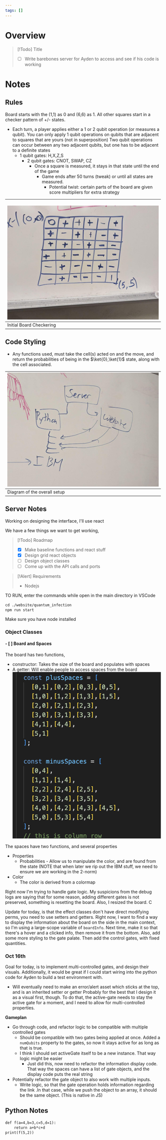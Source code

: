 ```yaml
---
tags: []
---
```

# Overview


> [!Todo] Title
> - [ ] Write barebones server for Ayden to access and see if his code is working

# Notes

## Rules
Board starts with the (1,1) as 0 and (6,6) as 1. All other squares start in a checker pattern of +/- states.

- Each turn, a player applies either a 1 or 2 qubit operation (or measures a qubit). You can only apply 1 qubit operations on qubits that are adjacent to squares that are yours (not in superposition) Two qubit operations can occur between any two adjacent qubits, but one has to be adjacent to a definite states
    - 1 qubit gates: H,X,Z,S
        - 2 qubit gates: CNOT, SWAP, CZ
            - Once a square is measured, it stays in that state until the end of the game
                - Game ends after 50 turns (tweak) or until all states are measured.
                    - Potential twist: certain parts of the board are given score multipliers for extra strategy

| <br>![initial board checkering](assets/Starting%20Board.jpg)<br> |
| ---------------------------------------------------------------- |
| Initial Board Checkering                                         |


## Code Styling

- Any functions used, must take the cell(s) acted on and the move, and return the probabilities of being in the $\ket{0},\ket{1}$ state, along with the cell associated.



| ![Image Description](assets/Server%20Diagram.jpg) |
| ------------------------------------------------- |
| Diagram of the overall setup                      |



## Server Notes
Working on designing the interface, I'll use react

We have a few things we want to get working, 

> [!Todo] Roadmap
> - [x] Make baseline functions and react stuff
> - [x] Design grid react objects
> - [ ] Design object classes
> - [ ] Come up with the API calls and ports


> [!Alert] Requirements
> - Nodejs

TO RUN, enter the commands while open in the main directory in VSCode
```
cd ./website/quantum_infection
npm run start
```
Make sure you have node installed
### Object Classes

#### - [ ] Board and Spaces
The board has two functions, 
- constructor: Takes the size of the board and populates with spaces
- A getter: Will enable people to access spaces from the board
![writeup of what coordinate points take the initialboard](assets/Grid%20Size%20Spaces.png)


The spaces have two functions, and several properties
- Properties
	- Probabilities - Allow us to manipulate the color, and are found from the state (NOTE that when later we rip out the IBM stuff, we need to ensure we are working in the 2-norm)
- Color
	- The color is derived from a colormap

Right now I'm trying to handle gate logic. My suspicions from the debug logs are saying that for some reason, adding different gates is not preserved, something is resetting the board. 
Also, I resized the board.
C

Update for today, is that the effect classes don't have direct modifying perms, you need to use setters and getters. Right now, I want to find a way to display the information about the board on the side in the main context, so I'm using a large-scope variable of `boardInfo`. 
Next time, make it so that there's a hover and a clicked info, then remove it from the bottom.
Also, add some more styling to the gate palate. Then add the control gates, with fixed quantities.
### Oct 16th
Goal for today, is to implement multi-controlled gates, and design their visuals. Additionally, it would be great if I could start wiring into the python code for Ayden to build a test environment with. 
- Will eventually need to make an error/alert asset which sticks at the top, and is an inherited setter or getter
Probably for the best that I design it as a visual first, though. To do that, the active-gate needs to stay the active gate for a moment, and I need to allow for multi-controlled properties.

**Gameplan**
- Go through code, and refactor logic to be compatible with multiple controlled gates
	- Should be compatible with two gates being applied at once. Added a `numQubits` property to the gates, so now it stays active for as long as that is true.
	- I think I should set activeGate itself to be a new instance. That way logic might be easier
		- Just did this, now need to refactor the information display code. That way the spaces can have a list of gate objects, and the display code puts the real string
- Potentially refactor the gate object to also work with multiple inputs.
	- Write logic, so that the gate operation holds information regarding the link .In that case, while we push the object to an array, it should be the same object. (This is native in JS)



## Python Notes


```run-python
def f(a=4,b=3,c=5,d=1):
	return a+b*c+d
print(f(5,2))
```

